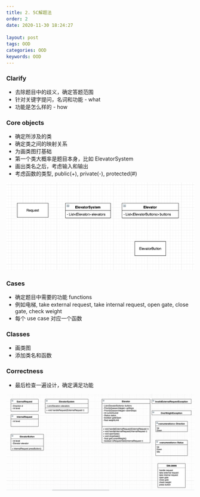 ```yaml
---
title: 2. 5C解题法
order: 2
date: 2020-11-30 18:24:27

layout: post
tags: OOD
categories: OOD
keywords: OOD
---
```


### Clarify

- 去除题目中的歧义，确定答题范围
- 针对关键字提问，名词和功能 - what
- 功能是怎么样的 - how

### Core objects

- 确定所涉及的类
- 确定类之间的映射关系
- 为画类图打基础
- 第一个类大概率是题目本身，比如 ElevatorSystem
- 画出类名之后，考虑输入和输出
- 考虑函数的类型, public(+), private(-), protected(#)

![img](./assets/elevator-object.png)

### Cases

- 确定题目中需要的功能 functions
- 例如电梯, take external request, take internal request, open gate, close gate, check weight
- 每个 use case 对应一个函数

### Classes

- 画类图
- 添加类名和函数

### Correctness

- 最后检查一遍设计，确定满足功能

![img](./assets/elevator.png)
